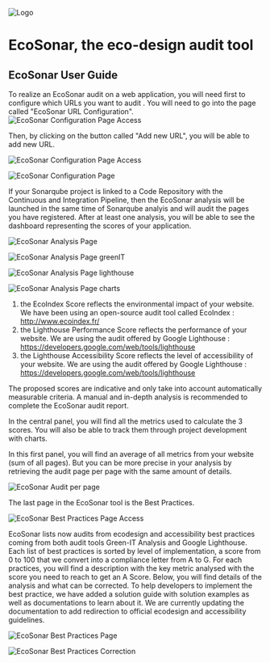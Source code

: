 ![Logo](./images/ecosonar-logo.webp)

# EcoSonar, the eco-design audit tool

## EcoSonar User Guide

To realize an EcoSonar audit on a web application, you will need first to configure which URLs you want to audit .
You will need to go into the page called "EcoSonar URL Configuration".
![EcoSonar Configuration Page Access](./images/ecosonar-configuration-page.webp)

Then, by clicking on the button called "Add new URL", you will be able to add new URL.

![EcoSonar Configuration Page Access](./images/ecosonar-add-page.webp)

![EcoSonar Configuration Page](./images/ecosonar-configure-urls.webp)

If your Sonarqube project is linked to a Code Repository with the Continuous and Integration Pipeline, then the EcoSonar analysis will be launched in the same time of Sonarqube analyis and will audit the pages you have registered. After at least one analysis, you will be able to see the dashboard representing the scores of your application.

![EcoSonar Analysis Page](./images/ecosonar-analyis-access.webp)

![EcoSonar Analysis Page greenIT](./images/ecosonar-analyis-greenit.webp)

![EcoSonar Analysis Page lighthouse](./images/ecosonar-analyis-lighthouse.webp)

![EcoSonar Analysis Page charts](./images/ecosonar-analyis-charts.webp)

1. the EcoIndex Score reflects the environmental impact of your website. We have been using an open-source audit tool called EcoIndex : http://www.ecoindex.fr/
2. the Lighthouse Performance Score reflects the performance of your website. We are using the audit offered by Google Lighthouse : https://developers.google.com/web/tools/lighthouse
3. the Lighthouse Accessibility Score reflects the level of accessibility of your website. We are using the audit offered by Google Lighthouse : https://developers.google.com/web/tools/lighthouse

The proposed scores are indicative and only take into account automatically measurable criteria. A manual and in-depth analysis is recommended to complete the EcoSonar audit report.

In the central panel, you will find all the metrics used to calculate the 3 scores. You will also be able to track them through project development with charts.

In this first panel, you will find an average of all metrics from your website (sum of all pages). But you can be more precise in your analysis by retrieving the audit page per page with the same amount of details.

![EcoSonar Audit per page](./images/ecosonar-audit-per-page.webp)

The last page in the EcoSonar tool is the Best Practices.

![EcoSonar Best Practices Page Access](./images/ecosonar-best-practices-access.webp)

EcoSonar lists now audits from ecodesign and accessibility best practices coming from both audit tools Green-IT Analysis and Google Lighthouse. Each list of best practices is sorted by level of implementation, a score from 0 to 100 that we convert into a compliance letter from A to G. For each practices, you will find a description with the key metric analysed with the score you need to reach to get an A Score. Below, you will find details of the analysis and what can be corrected. To help developers to implement the best practice, we have added a solution guide with solution examples as well as documentations to learn about it. We are currently updating the documentation to add redirection to official ecodesign and accessibility guidelines.

![EcoSonar Best Practices Page](./images/ecosonar-best-practices.webp)

![EcoSonar Best Practices Correction](./images/ecosonar-best-practices-correction.webp)